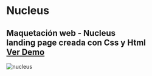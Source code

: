 # Nucleus
Maquetación web - Nucleus 
<br/>
landing page creada con Css y Html
<br/>
<a href="https://graceful-dusk-02c499.netlify.app/">Ver Demo</a>
---------------------------------------------------------------------------------------------------------
![nucleus](https://github.com/ingMarcosOrtiz/Nucleus/assets/19525887/e003dfe5-4ca8-48a1-8397-7d2ad5d9411f)
